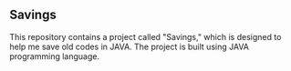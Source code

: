 ## Savings
This repository contains a project called "Savings," which is designed to help me save old codes in JAVA. The project is built using JAVA programming language.
